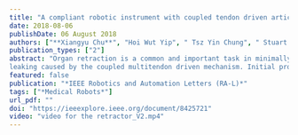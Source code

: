 ```yaml
---
title: "A compliant robotic instrument with coupled tendon driven articulated wrist control for organ retraction"
date: 2018-08-06
publishDate: 06 August 2018
authors: ["**Xiangyu Chu**", "Hoi Wut Yip", " Tsz Yin Chung", " Stuart Moran", "  K. W. Samuel Au"]
publication_types: ["2"]
abstract: "Organ retraction is a common and important task in minimally invasive surgery. It is a surgical technique to push aside or manipulate tissues/organs to improve the access and visualization of the surgical sites. Typical manual retractors are rigid and without any articulation. Physicians often struggle with minimizing the force applying onto the tissue while positioning the retractor to maintain optimal exposure. In this letter, we propose a novel compliant robotic organ retractor with coupled tendon driven articulated wrist control to address the aforementioned clinical risks. The compliant retractor exploits the buckling principle of a continuum bending beam mechanism, allowing it to interact with organ safely and smoothly. We also present a new tendon-driven, high torsional strength articulated joint and corresponding kinematics model to address the lack of dexterity issue. For the instrument control, a general algorithm framework is proposed to design the controller gain systematically, while eliminating the “disturbance”
leaking caused by the coupled multitendon driven mechanism. Initial prototypes were built and integrated with the state-of-the-art surgical robotic platform, da Vinci Research Kit for basic functional evaluation. Preliminary simulation and experimental results demonstrate the capability of the proposed device for organ retraction. It is our hope that this novel instrument will become a new benchmark for organ retraction in terms of safety, precision, and dexterity."
featured: false
publication: "*IEEE Robotics and Automation Letters (RA-L)*"
tags: ["*Medical Robots*"]
url_pdf: ""
doi: "https://ieeexplore.ieee.org/document/8425721"
video: "video for the retractor_V2.mp4"
---
```


